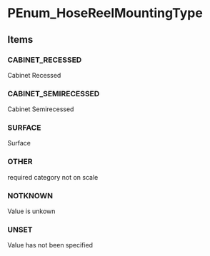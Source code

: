 # PEnum_HoseReelMountingType


<!-- end of short definition -->
## Items

### CABINET_RECESSED
Cabinet Recessed

### CABINET_SEMIRECESSED
Cabinet Semirecessed

### SURFACE
Surface

### OTHER
required category not on scale

### NOTKNOWN
Value is unkown

### UNSET
Value has not been specified

